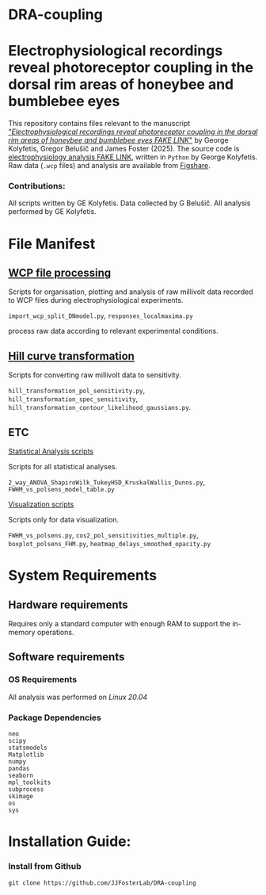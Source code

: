 # DRA-coupling

Electrophysiological recordings reveal photoreceptor coupling in the dorsal rim areas of honeybee and bumblebee eyes
====================
This repository contains files relevant to the manuscript ["_Electrophysiological recordings reveal photoreceptor coupling in the dorsal rim areas of honeybee and bumblebee eyes FAKE LINK_"](https://biorxiv/fake_link) by George Kolyfetis, Gregor Belušič and James Foster (2025).
The source code is [electrophysiology analysis FAKE LINK](https://github.com/JJFosterLab/DRA-coupling/tree/master/elphys_scripts), written in ```Python``` by George Kolyfetis.  Raw data (```.wcp``` files) and analysis are available from [Figshare](https://doi.org/10.6084/m9.figshare.28890938.v1). 
### Contributions:
All scripts written by GE Kolyfetis. Data collected by G Belušič. All analysis performed by GE Kolyfetis.

# File Manifest
## [WCP file processing](https://github.com/JJFosterLab/DRA-coupling/tree/main/WCP_file_processing)
Scripts for organisation, plotting and analysis of raw millivolt data recorded to WCP files during electrophysiological experiments.

```import_wcp_split_DNmodel.py```, ```responses_localmaxima.py``` 

process raw data according to relevant experimental conditions.
## [Hill curve transformation](https://github.com/JJFosterLab/DRA-coupling/tree/main/Hill_curve_transformation)
Scripts for converting raw millivolt data  to sensitivity.

```hill_transformation_pol_sensitivity.py```, ```hill_transformation_spec_sensitivity```, ```hill_transformation_contour_likelihood_gaussians.py```.
## ETC
[Statistical Analysis scripts](https://github.com/JJFosterLab/DRA-coupling/tree/main/Statistical_Analysis)

Scripts for all statistical analyses.

```2_way_ANOVA_ShapiroWilk_TukeyHSD_KruskalWallis_Dunns.py```, ```FWHM_vs_polsens_model_table.py```

[Visualization scripts](https://github.com/JJFosterLab/DRA-coupling/tree/main/Visualization)

Scripts only for data visualization.

```FWHM_vs_polsens.py```, ```cos2_pol_sensitivities_multiple.py```, ```boxplot_polsens_FHM.py```, ```heatmap_delays_smoothed_opacity.py```

# System Requirements
## Hardware requirements
Requires only a standard computer with enough RAM to support the in-memory operations.

## Software requirements
### OS Requirements
All analysis was performed on *Linux 20.04*

### Package Dependencies

```
neo
scipy
statsmodels
Matplotlib
numpy
pandas
seaborn
mpl_toolkits
subprocess
skimage
os
sys
```

# Installation Guide:

### Install from Github
```
git clone https://github.com/JJFosterLab/DRA-coupling
```
